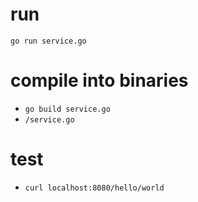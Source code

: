 # run

`go run service.go`

# compile into binaries

- `go build service.go`
- `/service.go`

# test

- `curl localhost:8080/hello/world`